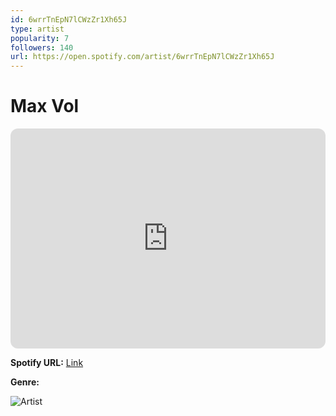 ```yaml
---
id: 6wrrTnEpN7lCWzZr1Xh65J
type: artist
popularity: 7
followers: 140
url: https://open.spotify.com/artist/6wrrTnEpN7lCWzZr1Xh65J
---
```

# Max Vol

<iframe style="border-radius:12px" src="https://open.spotify.com/embed/artist/6wrrTnEpN7lCWzZr1Xh65J" width="100%" height="352" frameBorder="0" allowfullscreen="" allow="autoplay; clipboard-write; encrypted-media; fullscreen; picture-in-picture" loading="lazy"></iframe>

**Spotify URL:** [Link](https://open.spotify.com/artist/6wrrTnEpN7lCWzZr1Xh65J)

**Genre:** 

![Artist](https://i.scdn.co/image/ab6761610000e5eb004f8a21471d389dc6f20414)
